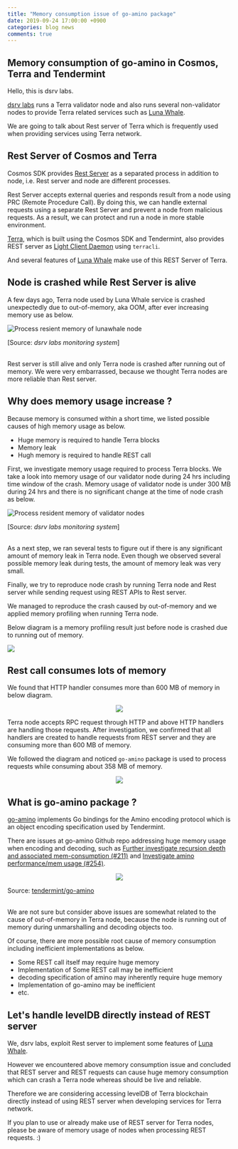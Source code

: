 ```yaml
---
title: "Memory consumption issue of go-amino package"
date: 2019-09-24 17:00:00 +0900
categories: blog news
comments: true
---
```

## Memory consumption of go-amino in Cosmos, Terra and Tendermint

Hello, this is dsrv labs.

[dsrv labs](https://www.dsrvlabs.com/) runs a Terra validator node and also runs several non-validator nodes to provide Terra related services such as [Luna Whale](https://www.lunawhale.com).

We are going to talk about Rest server of Terra which is frequently used when providing services using Terra network.

## Rest Server of Cosmos and Terra

Cosmos SDK provides [Rest Server](https://cosmos.network/docs/clients/service-providers.html#setting-up-the-rest-server) as a separated process in addition to node, i.e. Rest server and node are different processes.

Rest Server accepts external queries and responds result from a node using PRC (Remote Procedure Call).
By doing this, we can handle external requests using a separate Rest Server and prevent a node from malicious requests. As a result, we can protect and run a node in more stable environment.

[Terra](https://terra.money/), which is built using the Cosmos SDK and Tendermint, also provides REST server as [Light Client Daemon](https://docs.terra.money/guide/light-client) using `terracli`.

And several features of [Luna Whale](https://www.lunawhale.com/) make use of this REST Server of Terra.

## Node is crashed while Rest Server is alive

A few days ago, Terra node used by Luna Whale service is crashed unexpectedly due to out-of-memory, aka OOM, after ever increasing memory use as below.

<img alt="Process resient memory of lunawhale node" src="https://raw.githubusercontent.com/dsrvlabs/dsrvlabs.github.io/master/posts_attachment/20190924-lunawhale.png">

[Source: *dsrv labs monitoring system*]

<br>
Rest server is still alive and only Terra node is crashed after running out of memory. We were very embarrassed, because we thought Terra nodes are more reliable than Rest server.

## Why does memory usage increase ?

Because memory is consumed within a short time, we listed possible causes of high memory usage as below.   

- Huge memory is required to handle Terra blocks
- Memory leak
- Hugh memory is required to handle REST call

First, we investigate memory usage required to process Terra blocks.
We take a look into memory usage of our validator node during 24 hrs including time window of the crash. Memory usage of validator node is under 300 MB during 24 hrs and there is no significant change at the time of node crash as below.

<img alt="Process resident memory of validator nodes" src="https://raw.githubusercontent.com/dsrvlabs/dsrvlabs.github.io/master/posts_attachment/20190924-validator-normal.png">

[Source: *dsrv labs monitoring system*]

<br>
As a next step, we ran several tests to figure out if there is any significant amount of memory leak in Terra node. Even though we observed several possible memory leak during tests, the amount of memory leak was very small.

Finally, we try to reproduce node crash by running Terra node and Rest server while sending request using REST APIs to Rest server.

We managed to reproduce the crash caused by out-of-memory and we applied memory profiling when running Terra node.

Below diagram is a memory profiling result just before node is crashed due to running out of memory.

<img src="https://raw.githubusercontent.com/dsrvlabs/dsrvlabs.github.io/master/posts_attachment/20190924-memprofile-1.png">

## Rest call consumes lots of memory

We found that HTTP handler consumes more than 600 MB of memory  in below diagram.

<p align="center">
<img src="https://raw.githubusercontent.com/dsrvlabs/dsrvlabs.github.io/master/posts_attachment/20190924-memprofile-2.png">
</p>

Terra node accepts RPC request through HTTP and above HTTP handlers are handling those requests.
After investigation, we confirmed that all handlers are created to handle requests from REST server and they are consuming more than 600 MB of memory.

We followed the diagram and noticed `go-amino` package is used to process requests while consuming about 358 MB of memory.

<p align="center">
<img src="https://raw.githubusercontent.com/dsrvlabs/dsrvlabs.github.io/master/posts_attachment/20190924-memprofile-3.png">
</p>

## What is go-amino package ?

[go-amino](https://github.com/tendermint/go-amino) implements Go bindings for the Amino encoding protocol which is an object encoding specification used by Tendermint.

There are issues at go-amino Github repo addressing huge memory usage when encoding and decoding, such as [Further investigate recursion depth and associated mem-consumption (#211)](https://github.com/tendermint/go-amino/issues/211) and [Investigate amino performance/mem usage (#254)](https://github.com/tendermint/go-amino/issues/254).

<p align="center">
<img src="https://raw.githubusercontent.com/dsrvlabs/dsrvlabs.github.io/master/posts_attachment/20190924-amino.png">

Source: [tendermint/go-amino](https://github.com/tendermint/go-amino/issues?utf8=%E2%9C%93&q=is%3Aissue+is%3Aopen+memory)
</p>

<br>
We are not sure but consider above issues are somewhat related to the cause of out-of-memory in Terra node, because the node is running out of memory during unmarshalling and decoding objects too.

Of course, there are more possible root cause of memory consumption including inefficient implementations as below.

- Some REST call itself may require huge memory
- Implementation of Some REST call may be inefficient
- decoding specification of amino may inherently require huge memory
- Implementation of go-amino may be inefficient
- etc.

## Let's handle levelDB directly instead of REST server

We, dsrv labs, exploit Rest server to implement some features of [Luna Whale](https://www.lunawhale.com).

However we encountered above memory consumption issue and concluded that REST server and REST requests can cause huge memory consumption which can crash a Terra node whereas should be live and reliable.

Therefore we are considering accessing levelDB of Terra blockchain directly instead of using REST server when developing services for Terra network.

If you plan to use or already make use of REST server for Terra nodes, please be aware of memory usage of nodes when processing REST requests. :)